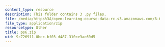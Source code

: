 ```yaml
---
content_type: resource
description: This folder contains 3 .py files.
file: /media/https%3A/open-learning-course-data-rc.s3.amazonaws.com/6-00sc-introduction-to-computer-science-and-programming-spring-2011/9c7269110becbf03d487310ce3ac60d5_ps6.zip
file_type: application/zip
resourcetype: Other
title: ps6.zip
uid: 9c726911-0bec-bf03-d487-310ce3ac60d5
---
```

